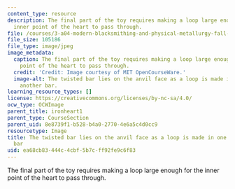 ```yaml
---
content_type: resource
description: The final part of the toy requires making a loop large enough for the
  inner point of the heart to pass through.
file: /courses/3-a04-modern-blacksmithing-and-physical-metallurgy-fall-2008/ea68cb83444c4cbf5b7cff92fe9c6f83_129.jpg
file_size: 105186
file_type: image/jpeg
image_metadata:
  caption: The final part of the toy requires making a loop large enough for the inner
    point of the heart to pass through.
  credit: 'Credit: Image courtesy of MIT OpenCourseWare.'
  image-alt: The twisted bar lies on the anvil face as a loop is made in one end of
    another bar.
learning_resource_types: []
license: https://creativecommons.org/licenses/by-nc-sa/4.0/
ocw_type: OCWImage
parent_title: ironheart1
parent_type: CourseSection
parent_uid: 8e8739f1-b528-b4a0-2770-4e6a5c4d0cc9
resourcetype: Image
title: The twisted bar lies on the anvil face as a loop is made in one end of another
  bar
uid: ea68cb83-444c-4cbf-5b7c-ff92fe9c6f83
---
```

The final part of the toy requires making a loop large enough for the inner point of the heart to pass through.